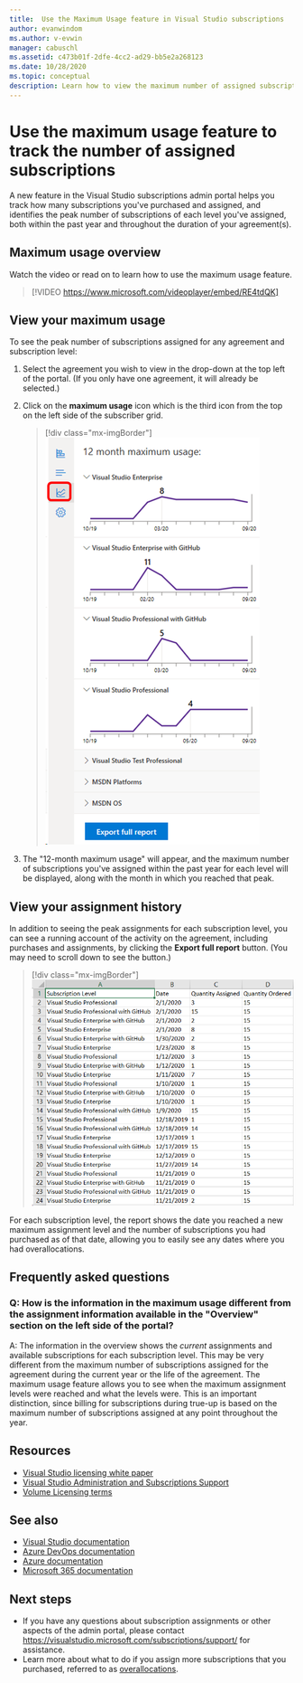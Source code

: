 ```yaml
---
title:  Use the Maximum Usage feature in Visual Studio subscriptions
author: evanwindom
ms.author: v-evwin
manager: cabuschl
ms.assetid: c473b01f-2dfe-4cc2-ad29-bb5e2a268123
ms.date: 10/28/2020
ms.topic: conceptual
description: Learn how to view the maximum number of assigned subscriptions in the admin portal
---
```

# Use the maximum usage feature to track the number of assigned subscriptions
A new feature in the Visual Studio subscriptions admin portal helps you track how many subscriptions you've purchased and assigned, and identifies the peak number of subscriptions of each level you've assigned, both within the past year and throughout the duration of your agreement(s). 

## Maximum usage overview
Watch the video or read on to learn how to use the maximum usage feature. 
> [!VIDEO https://www.microsoft.com/videoplayer/embed/RE4tdQK] 

## View your maximum usage
To see the peak number of subscriptions assigned for any agreement and subscription level:
1. Select the agreement you wish to view in the drop-down at the top left of the portal. (If you only have one agreement, it will already be selected.)
2. Click on the **maximum usage** icon which is the third icon from the top on the left side of the subscriber grid.  

    > [!div class="mx-imgBorder"]
    > ![Maximum Usage Fly Out](_img/maximum-usage/maximum-usage-menu.png "Click the Maximum Usage button to see the maximum number of each type of subscription you have assigned.")

3. The "12-month maximum usage" will appear, and the maximum number of subscriptions you've assigned within the past year for each level will be displayed, along with the month in which you reached that peak.    

## View your assignment history
In addition to seeing the peak assignments for each subscription level, you can see a running account of the activity on the agreement, including purchases and assignments, by clicking the **Export full report** button.  (You may need to scroll down to see the button.)  

> [!div class="mx-imgBorder"]
> ![Maximum Usage Full Report](_img/maximum-usage/maximum-usage-full-report.png "The full report includes a record of all of your subscription purchases and assignments.")

For each subscription level, the report shows the date you reached a new maximum assignment level and the number of subscriptions you had purchased as of that date, allowing you to easily see any dates where you had overallocations.  

## Frequently asked questions
### Q: How is the information in the maximum usage different from the assignment information available in the "Overview" section on the left side of the portal?
A:  The information in the overview shows the *current* assignments and available subscriptions for each subscription level.  This may be very different from the maximum number of subscriptions assigned for the agreement during the current year or the life of the agreement.  The maximum usage feature allows you to see when the maximum assignment levels were reached and what the levels were.  This is an important distinction, since billing for subscriptions during true-up is based on the maximum number of subscriptions assigned at any point throughout the year. 

## Resources
- [Visual Studio licensing white paper](https://visualstudio.microsoft.com/wp-content/uploads/2019/06/Visual-Studio-Licensing-Whitepaper-May-2019.pdf)
- [Visual Studio Administration and Subscriptions Support](https://visualstudio.microsoft.com/support/support-overview-vs)
- [Volume Licensing terms](https://www.microsoft.com/licensing/product-licensing/products.aspx)

## See also
- [Visual Studio documentation](/visualstudio/)
- [Azure DevOps documentation](/azure/devops/)
- [Azure documentation](/azure/)
- [Microsoft 365 documentation](/microsoft-365/)

## Next steps
- If you have any questions about subscription assignments or other aspects of the admin portal, please contact https://visualstudio.microsoft.com/subscriptions/support/ for assistance. 
- Learn more about what to do if you assign more subscriptions that you purchased, referred to as [overallocations](handle-overclaimed-license.md).